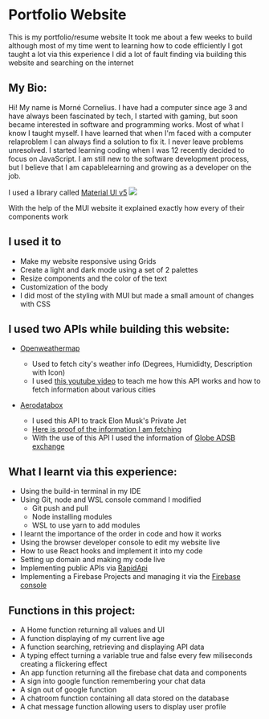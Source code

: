 <h1>Portfolio Website </h1>

   This is my portfolio/resume website
   It took me about a few weeks to build although most of my time went to learning how to code efficiently
   I got taught a lot via this experience
   I did a lot of fault finding via building this website and searching on the internet

## My Bio:
Hi! My name is Morné Cornelius. I have had a
computer since age 3 and have always been fascinated by tech, I
started with gaming, but soon became interested in software
and programming works. Most of what I know I taught myself. I
have learned that when I'm faced with a computer relaproblem
I can always find a solution to fix it. I never leave problems
unresolved. I started learning coding when I was 12 recently
decided to focus on JavaScript. I am still new to the software
development process, but I believe that I am capablelearning
and growing as a developer on the job.

I used a library called [Material UI v5](mui.com) <img src="https://img.shields.io/badge/Material%20UI-007FFF?style=for-the-badge&logo=mui&logoColor=white"/>

With the help of the MUI website it explained exactly how every of their components work

## I used it to

   - Make my website responsive using Grids
   - Create a light and dark mode using a set of 2 palettes
   - Resize components and the color of the text
   - Customization of the body
   - I did most of the styling with MUI but made a small amount of changes with CSS

## I used two APIs while building this website:

 - [Openweathermap](https://openweathermap.org/api)
    - Used to fetch city's weather info (Degrees, Humididty, Description with Icon)
    - I used [this youtube video](https://www.youtube.com/watch?v=WZNG8UomjSI) to teach me how this API works and how to fetch information about various cities

 - [Aerodatabox](https://rapidapi.com/aedbx-aedbx/api/aerodatabox/)
    - I used this API to track Elon Musk's Private Jet 
    - [Here is proof of the information I am fetching](https://globe.adsbexchange.com/?icao=a835af)
    - With the use of this API I used the information of [Globe ADSB exchange](globe.adsbexchange.com)

## What I learnt via this experience:

- Using the build-in terminal in my IDE
- Using Git, node and WSL console command I modified
   - Git push and pull
   - Node installing modules
   - WSL to use yarn to add modules
- I learnt the importance of the order in code and how it works
- Using the browser developer console to edit my website live 
- How to use React hooks and implement it into my code
- Setting up domain and making my code live
- Implementing public APIs via [RapidApi](https://rapidapi.com/hub)
- Implementing a Firebase Projects and managing it via the [Firebase console](https://firebase.google.com/?gclid=Cj0KCQjwuaiXBhCCARIsAKZLt3k49fHYwk9FB_AGm033bEqzQTrxlTeEUSHd__Kd-uO7JCJ5WBWPK4MaAneIEALw_wcB&gclsrc=aw.ds)

## Functions in this project: 
- A Home function returning all values and UI
- A function displaying of my current live age
- A function searching, retrieving and displaying API data
- A typing effect turning a variable true and false every few miliseconds creating a flickering effect
- An app function returning all the firebase chat data and components
- A sign into google function remembering your chat data
- A sign out of google function
- A chatroom function containing all data stored on the database
- A chat message function allowing users to display user profile 
